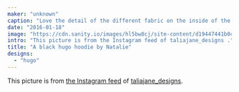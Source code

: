```yaml
---
maker: "unknown"
caption: "Love the detail of the different fabric on the inside of the hood"
date: "2016-01-18"
image: "https://cdn.sanity.io/images/hl5bw8cj/site-content/d19447441b0ccec9460b210d48292d5cd7a3b5a8-1080x1080.jpg"
intro: "This picture is from the Instagram feed of taliajane_designs ."
title: "A black hugo hoodie by Natalie"
designs:
  - "hugo"
---
```



This picture is from [the Instagram feed](https://www.instagram.com/p/BAqm70Lqg9o/)  of [taliajane_designs](https://www.instagram.com/taliajane_designs/).

